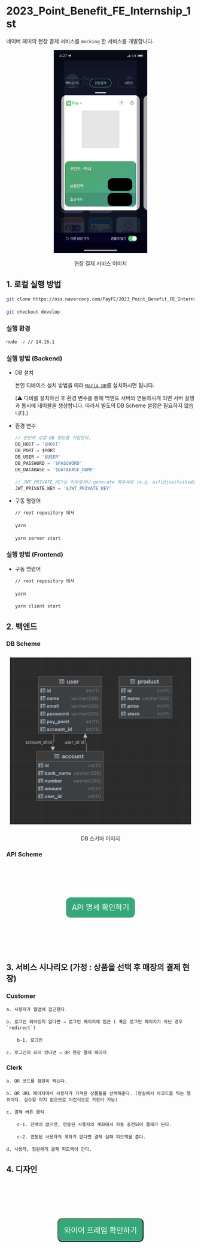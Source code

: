 # 2023_Point_Benefit_FE_Internship_1st

네이버 페이의 현장 결제 서비스를 `mocking` 한 서비스를 개발합니다.

<p align="center">
    <img src="assets/현장결제사진.jpeg" width="250px">
    <p align="center">현장 결제 서비스 이미지</p>
</p>

## 1. 로컬 실행 방법

```bash
git clone https://oss.navercorp.com/PayFE/2023_Point_Benefit_FE_Internship_1st.git

git checkout develop

```

### 실행 환경

```bash
node -v // 14.16.1
```

### 실행 방법 (Backend)

-   DB 설치

    본인 디바이스 설치 방법을 따라 [`Maria DB`](https://mariadb.org/download/?t=mariadb&p=mariadb&r=11.0.0)를 설치하시면 됩니다.

    (⚠️ 디비를 설치하신 후 환경 변수를 통해 백엔드 서버와 연동하시게 되면 서버 실행과 동시에 테이블을 생성합니다. 따라서 별도의 DB Scheme 설정은 필요하지 않습니다.)

-   환경 변수

    ```js
    // 본인의 로컬 DB 정보를 기입한다.
    DB_HOST = '$HOST'
    DB_PORT = $PORT
    DB_USER = '$USER'
    DB_PASSWORD = '$PASSWORD'
    DB_DATABASE = '$DATABASE_NAME'

    // JWT_PRIVATE_KEY는 아무렇게나 generate 해주세요 (e.g. asfidjsaifvihsdiav)
    JWT_PRIVATE_KEY = '$JWT_PRIVATE_KEY'
    ```

-   구동 명령어

    ```bash
    // root repository 에서

    yarn

    yarn server start
    ```

### 실행 방법 (Frontend)

-   구동 명령어

    ```bash
    // root repository 에서

    yarn

    yarn client start
    ```

## 2. 백엔드

### DB Scheme

<p align="center" style="padding:10px;">
    <img src="assets/DB_SCHEME.png" width="500px" />
    <p align="center">DB 스키마 이미지</p>
</p>

### API Scheme

<p align="center" style="padding:100px;">
<span style="width:200px; font-size:20px; background-color:#36A779; color:white; border-radius:12px; padding:15px; cursor:pointer;" onclick="https://oss.navercorp.com/PayFE/2023_Point_Benefit_FE_Internship_1st/docs/API_DOCS.md">API 명세 확인하기</span>

</p>

## 3. 서비스 시나리오 (가정 : 상품을 선택 후 매장의 결제 현장)

### Customer

    a. 사용자가 웹앱에 접근한다.

    b. 로그인 되어있지 않다면 ⇒ 로그인 페이지에 접근 ( 혹은 로그인 페이지가 아닌 경우 `redirect`)

        b-1. 로그인

    c. 로그인이 되어 있다면 ⇒ QR 현장 결제 페이지

### Clerk

    a. QR 코드를 점원이 찍는다.

    b. QR URL 페이지에서 사용자가 가져온 상품들을 선택해준다. (현실에서 바코드를 찍는 행위이다. 실수할 여지 없으므로 이런식으로 가정이 가능)

    c. 결제 버튼 클릭

        c-1. 잔액이 없으면, 연동된 사용자의 계좌에서 자동 충전되어 결제가 된다.

        c-2. 연동된 사용자의 계좌가 없다면 결제 실패 피드백을 준다.

    d. 사용자, 점원에게 결제 피드백이 간다.

## 4. 디자인

<p align="center" style="padding:100px;">
<button name="button"style="font-size:20px; background-color:#36A779; color:white; border-radius:12px; padding:15px; cursor:pointer;" onclick="https://www.figma.com/file/Ugz9cPI4BV06I1bTQnVt9v/NFP?node-id=0%3A1&t=MckBLduyv7ixmEaP-0"><span style="font-size:20px">와이어 프레임 확인하기<span></button>

</p>
